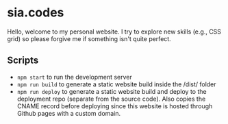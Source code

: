 # sia.codes

Hello, welcome to my personal website. I try to explore new skills (e.g., CSS grid) so please forgive me if something isn't quite perfect.

## Scripts

- `npm start` to run the development server
- `npm run build` to generate a static website build inside the /dist/ folder
- `npm run deploy` to generate a static website build and deploy to the deployment repo (separate from the source code). Also copies the CNAME record before deploying since this website is hosted through Github pages with a custom domain.
